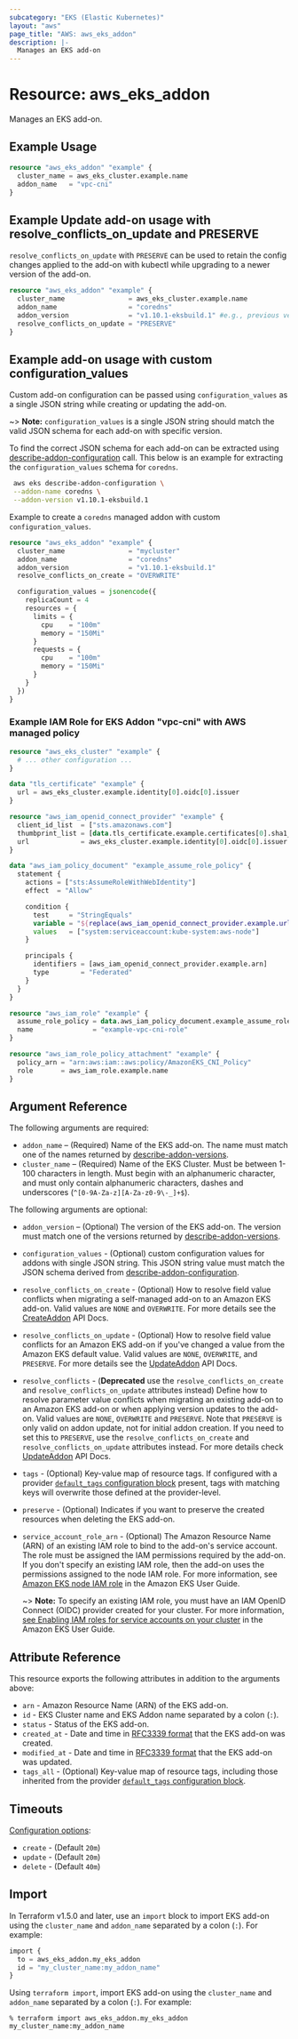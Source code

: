 ```yaml
---
subcategory: "EKS (Elastic Kubernetes)"
layout: "aws"
page_title: "AWS: aws_eks_addon"
description: |-
  Manages an EKS add-on
---
```


# Resource: aws_eks_addon

Manages an EKS add-on.

## Example Usage

```terraform
resource "aws_eks_addon" "example" {
  cluster_name = aws_eks_cluster.example.name
  addon_name   = "vpc-cni"
}
```

## Example Update add-on usage with resolve_conflicts_on_update and PRESERVE

`resolve_conflicts_on_update` with `PRESERVE` can be used to retain the config changes applied to the add-on with kubectl while upgrading to a newer version of the add-on.

```terraform
resource "aws_eks_addon" "example" {
  cluster_name                = aws_eks_cluster.example.name
  addon_name                  = "coredns"
  addon_version               = "v1.10.1-eksbuild.1" #e.g., previous version v1.9.3-eksbuild.3 and the new version is v1.10.1-eksbuild.1
  resolve_conflicts_on_update = "PRESERVE"
}
```

## Example add-on usage with custom configuration_values

Custom add-on configuration can be passed using `configuration_values` as a single JSON string while creating or updating the add-on.

~> **Note:** `configuration_values` is a single JSON string should match the valid JSON schema for each add-on with specific version.

To find the correct JSON schema for each add-on can be extracted using [describe-addon-configuration](https://docs.aws.amazon.com/cli/latest/reference/eks/describe-addon-configuration.html) call.
This below is an example for extracting the `configuration_values` schema for `coredns`.

```bash
 aws eks describe-addon-configuration \
 --addon-name coredns \
 --addon-version v1.10.1-eksbuild.1
```

Example to create a `coredns` managed addon with custom `configuration_values`.

```terraform
resource "aws_eks_addon" "example" {
  cluster_name                = "mycluster"
  addon_name                  = "coredns"
  addon_version               = "v1.10.1-eksbuild.1"
  resolve_conflicts_on_create = "OVERWRITE"

  configuration_values = jsonencode({
    replicaCount = 4
    resources = {
      limits = {
        cpu    = "100m"
        memory = "150Mi"
      }
      requests = {
        cpu    = "100m"
        memory = "150Mi"
      }
    }
  })
}
```

### Example IAM Role for EKS Addon "vpc-cni" with AWS managed policy

```terraform
resource "aws_eks_cluster" "example" {
  # ... other configuration ...
}

data "tls_certificate" "example" {
  url = aws_eks_cluster.example.identity[0].oidc[0].issuer
}

resource "aws_iam_openid_connect_provider" "example" {
  client_id_list  = ["sts.amazonaws.com"]
  thumbprint_list = [data.tls_certificate.example.certificates[0].sha1_fingerprint]
  url             = aws_eks_cluster.example.identity[0].oidc[0].issuer
}

data "aws_iam_policy_document" "example_assume_role_policy" {
  statement {
    actions = ["sts:AssumeRoleWithWebIdentity"]
    effect  = "Allow"

    condition {
      test     = "StringEquals"
      variable = "${replace(aws_iam_openid_connect_provider.example.url, "https://", "")}:sub"
      values   = ["system:serviceaccount:kube-system:aws-node"]
    }

    principals {
      identifiers = [aws_iam_openid_connect_provider.example.arn]
      type        = "Federated"
    }
  }
}

resource "aws_iam_role" "example" {
  assume_role_policy = data.aws_iam_policy_document.example_assume_role_policy.json
  name               = "example-vpc-cni-role"
}

resource "aws_iam_role_policy_attachment" "example" {
  policy_arn = "arn:aws:iam::aws:policy/AmazonEKS_CNI_Policy"
  role       = aws_iam_role.example.name
}
```

## Argument Reference

The following arguments are required:

* `addon_name` – (Required) Name of the EKS add-on. The name must match one of
  the names returned by [describe-addon-versions](https://docs.aws.amazon.com/cli/latest/reference/eks/describe-addon-versions.html).
* `cluster_name` – (Required) Name of the EKS Cluster. Must be between 1-100 characters in length. Must begin with an alphanumeric character, and must only contain alphanumeric characters, dashes and underscores (`^[0-9A-Za-z][A-Za-z0-9\-_]+$`).

The following arguments are optional:

* `addon_version` – (Optional) The version of the EKS add-on. The version must
  match one of the versions returned by [describe-addon-versions](https://docs.aws.amazon.com/cli/latest/reference/eks/describe-addon-versions.html).
* `configuration_values` - (Optional) custom configuration values for addons with single JSON string. This JSON string value must match the JSON schema derived from [describe-addon-configuration](https://docs.aws.amazon.com/cli/latest/reference/eks/describe-addon-configuration.html).
* `resolve_conflicts_on_create` - (Optional) How to resolve field value conflicts when migrating a self-managed add-on to an Amazon EKS add-on. Valid values are `NONE` and `OVERWRITE`. For more details see the [CreateAddon](https://docs.aws.amazon.com/eks/latest/APIReference/API_CreateAddon.html) API Docs.
* `resolve_conflicts_on_update` - (Optional) How to resolve field value conflicts for an Amazon EKS add-on if you've changed a value from the Amazon EKS default value. Valid values are `NONE`, `OVERWRITE`, and `PRESERVE`. For more details see the [UpdateAddon](https://docs.aws.amazon.com/eks/latest/APIReference/API_UpdateAddon.html) API Docs.
* `resolve_conflicts` - (**Deprecated** use the `resolve_conflicts_on_create` and `resolve_conflicts_on_update` attributes instead) Define how to resolve parameter value conflicts when migrating an existing add-on to an Amazon EKS add-on or when applying version updates to the add-on. Valid values are `NONE`, `OVERWRITE` and `PRESERVE`. Note that `PRESERVE` is only valid on addon update, not for initial addon creation. If you need to set this to `PRESERVE`, use the `resolve_conflicts_on_create` and `resolve_conflicts_on_update` attributes instead. For more details check [UpdateAddon](https://docs.aws.amazon.com/eks/latest/APIReference/API_UpdateAddon.html) API Docs.
* `tags` - (Optional) Key-value map of resource tags. If configured with a provider [`default_tags` configuration block](https://registry.terraform.io/providers/hashicorp/aws/latest/docs#default_tags-configuration-block) present, tags with matching keys will overwrite those defined at the provider-level.
* `preserve` - (Optional) Indicates if you want to preserve the created resources when deleting the EKS add-on.
* `service_account_role_arn` - (Optional) The Amazon Resource Name (ARN) of an
  existing IAM role to bind to the add-on's service account. The role must be
  assigned the IAM permissions required by the add-on. If you don't specify
  an existing IAM role, then the add-on uses the permissions assigned to the node
  IAM role. For more information, see [Amazon EKS node IAM role](https://docs.aws.amazon.com/eks/latest/userguide/create-node-role.html)
  in the Amazon EKS User Guide.

  ~> **Note:** To specify an existing IAM role, you must have an IAM OpenID Connect (OIDC)
  provider created for your cluster. For more information, [see Enabling IAM roles
  for service accounts on your cluster](https://docs.aws.amazon.com/eks/latest/userguide/enable-iam-roles-for-service-accounts.html)
  in the Amazon EKS User Guide.

## Attribute Reference

This resource exports the following attributes in addition to the arguments above:

* `arn` - Amazon Resource Name (ARN) of the EKS add-on.
* `id` - EKS Cluster name and EKS Addon name separated by a colon (`:`).
* `status` - Status of the EKS add-on.
* `created_at` - Date and time in [RFC3339 format](https://tools.ietf.org/html/rfc3339#section-5.8) that the EKS add-on was created.
* `modified_at` - Date and time in [RFC3339 format](https://tools.ietf.org/html/rfc3339#section-5.8) that the EKS add-on was updated.
* `tags_all` - (Optional) Key-value map of resource tags, including those inherited from the provider [`default_tags` configuration block](https://registry.terraform.io/providers/hashicorp/aws/latest/docs#default_tags-configuration-block).

## Timeouts

[Configuration options](https://developer.hashicorp.com/terraform/language/resources/syntax#operation-timeouts):

* `create` - (Default `20m`)
* `update` - (Default `20m`)
* `delete` - (Default `40m`)

## Import

In Terraform v1.5.0 and later, use an `import` block to import EKS add-on using the `cluster_name` and `addon_name` separated by a colon (`:`). For example:

```terraform
import {
  to = aws_eks_addon.my_eks_addon
  id = "my_cluster_name:my_addon_name"
}
```

Using `terraform import`, import EKS add-on using the `cluster_name` and `addon_name` separated by a colon (`:`). For example:

```console
% terraform import aws_eks_addon.my_eks_addon my_cluster_name:my_addon_name
```

